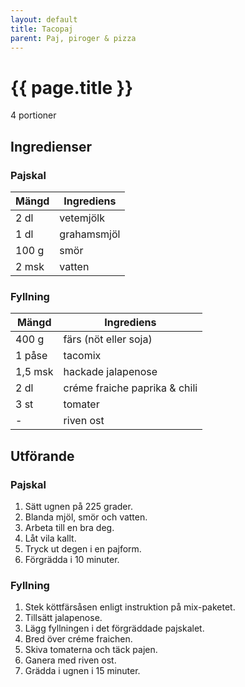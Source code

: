 ```yaml
---
layout: default
title: Tacopaj
parent: Paj, piroger & pizza
---
```


# {{ page.title }}

4 portioner
## Ingredienser

### Pajskal

Mängd| Ingrediens
------------ | -------------
2 dl | vetemjölk
1 dl | grahamsmjöl
100 g | smör
2 msk | vatten

### Fyllning

Mängd| Ingrediens
------------ | -------------
400 g | färs (nöt eller soja)
1 påse | tacomix
1,5 msk | hackade jalapenose
2 dl | créme fraiche paprika & chili
3 st | tomater
\- | riven ost

## Utförande

### Pajskal
1. Sätt ugnen på 225 grader.
2. Blanda mjöl, smör och vatten.
3. Arbeta till en bra deg.
4. Låt vila kallt.
5. Tryck ut degen i en pajform.
6. Förgrädda i 10 minuter.

### Fyllning
1. Stek köttfärsåsen enligt instruktion på mix-paketet.
2. Tillsätt jalapenose.
3. Lägg fyllningen i det förgräddade pajskalet.
4. Bred över créme fraichen.
5. Skiva tomaterna och täck pajen.
6. Ganera med riven ost.
7. Grädda i ugnen i 15 minuter.
